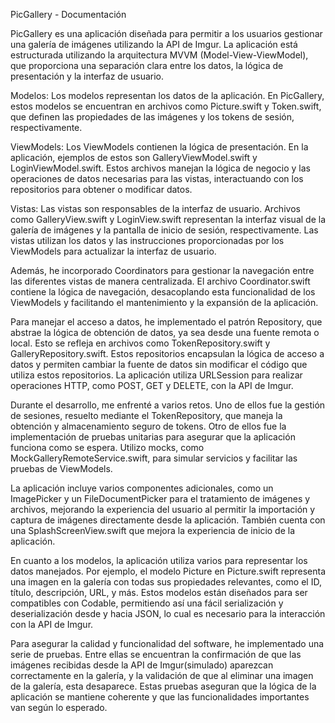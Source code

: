 PicGallery - Documentación

PicGallery es una aplicación diseñada para permitir a los usuarios gestionar una galería de imágenes utilizando la API de Imgur.
La aplicación está estructurada utilizando la arquitectura MVVM (Model-View-ViewModel), que proporciona una separación clara entre
los datos, la lógica de presentación y la interfaz de usuario.

Modelos: Los modelos representan los datos de la aplicación. En PicGallery, estos modelos se encuentran en archivos como Picture.swift 
y Token.swift, que definen las propiedades de las imágenes y los tokens de sesión, respectivamente.

ViewModels: Los ViewModels contienen la lógica de presentación. En la aplicación, ejemplos de estos son GalleryViewModel.swift y LoginViewModel.swift. 
Estos archivos manejan la lógica de negocio y las operaciones de datos necesarias para las vistas, interactuando con los repositorios para obtener o modificar datos.

Vistas: Las vistas son responsables de la interfaz de usuario. Archivos como GalleryView.swift y LoginView.swift representan la interfaz visual de la galería de imágenes
y la pantalla de inicio de sesión, respectivamente. Las vistas utilizan los datos y las instrucciones proporcionadas por los ViewModels para actualizar la interfaz de usuario.

Además, he incorporado Coordinators para gestionar la navegación entre las diferentes vistas de manera centralizada. El archivo Coordinator.swift contiene la lógica de
navegación, desacoplando esta funcionalidad de los ViewModels y facilitando el mantenimiento y la expansión de la aplicación.

Para manejar el acceso a datos, he implementado el patrón Repository, que abstrae la lógica de obtención de datos, ya sea desde una fuente remota o local.
Esto se refleja en archivos como TokenRepository.swift y GalleryRepository.swift. Estos repositorios encapsulan la lógica de acceso a datos y permiten cambiar
la fuente de datos sin modificar el código que utiliza estos repositorios. La aplicación utiliza URLSession para realizar operaciones HTTP, como POST, GET y DELETE, con la API de Imgur. 

Durante el desarrollo, me enfrenté a varios retos. Uno de ellos fue la gestión de sesiones, resuelto mediante el TokenRepository, que maneja la obtención y almacenamiento seguro de tokens. 
Otro de ellos fue la implementación de pruebas unitarias para asegurar que la aplicación funciona como se espera. Utilizo mocks, como MockGalleryRemoteService.swift, para simular servicios y facilitar
las pruebas de ViewModels.

La aplicación incluye varios componentes adicionales, como un ImagePicker y un FileDocumentPicker para el tratamiento de imágenes y archivos, mejorando la experiencia del usuario al permitir la importación
y captura de imágenes directamente desde la aplicación. También cuenta con una SplashScreenView.swift que mejora la experiencia de inicio de la aplicación.

En cuanto a los modelos, la aplicación utiliza varios para representar los datos manejados. Por ejemplo, el modelo Picture en Picture.swift representa una imagen en la galería con todas sus propiedades relevantes,
como el ID, título, descripción, URL, y más. Estos modelos están diseñados para ser compatibles con Codable, permitiendo así una fácil serialización y deserialización desde y hacia JSON, lo cual es necesario para
la interacción con la API de Imgur.

Para asegurar la calidad y funcionalidad del software, he implementado una serie de pruebas. Entre ellas se encuentran la confirmación de que las imágenes recibidas desde la API de Imgur(simulado) aparezcan 
correctamente en la galería, y la validación de que al eliminar una imagen de la galería, esta desaparece. Estas pruebas aseguran que la lógica de la aplicación se mantiene coherente y que las funcionalidades
importantes van según lo esperado.
